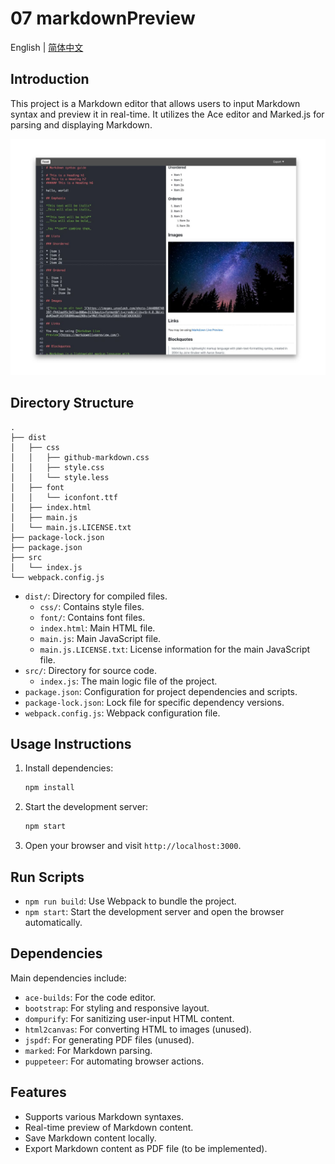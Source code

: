 # 07 markdownPreview

English | [简体中文](README_zh.md)

## Introduction

This project is a Markdown editor that allows users to input Markdown syntax and preview it in real-time. It utilizes the Ace editor and Marked.js for parsing and displaying Markdown.

![07-markdownPreview](../img-storage/07-markdownpreview.jpg)

## Directory Structure

```
.
├── dist
│   ├── css
│   │   ├── github-markdown.css
│   │   ├── style.css
│   │   └── style.less
│   ├── font
│   │   └── iconfont.ttf
│   ├── index.html
│   ├── main.js
│   └── main.js.LICENSE.txt
├── package-lock.json
├── package.json
├── src
│   └── index.js
└── webpack.config.js
```

- `dist/`: Directory for compiled files.
  - `css/`: Contains style files.
  - `font/`: Contains font files.
  - `index.html`: Main HTML file.
  - `main.js`: Main JavaScript file.
  - `main.js.LICENSE.txt`: License information for the main JavaScript file.
- `src/`: Directory for source code.
  - `index.js`: The main logic file of the project.
- `package.json`: Configuration for project dependencies and scripts.
- `package-lock.json`: Lock file for specific dependency versions.
- `webpack.config.js`: Webpack configuration file.

## Usage Instructions

1. Install dependencies:

   ```bash
   npm install
   ```

2. Start the development server:

   ```bash
   npm start
   ```

3. Open your browser and visit `http://localhost:3000`.

## Run Scripts

- `npm run build`: Use Webpack to bundle the project.
- `npm start`: Start the development server and open the browser automatically.

## Dependencies

Main dependencies include:

- `ace-builds`: For the code editor.
- `bootstrap`: For styling and responsive layout.
- `dompurify`: For sanitizing user-input HTML content.
- `html2canvas`: For converting HTML to images (unused).
- `jspdf`: For generating PDF files (unused).
- `marked`: For Markdown parsing.
- `puppeteer`: For automating browser actions.

## Features

- Supports various Markdown syntaxes.
- Real-time preview of Markdown content.
- Save Markdown content locally.
- Export Markdown content as PDF file (to be implemented).
